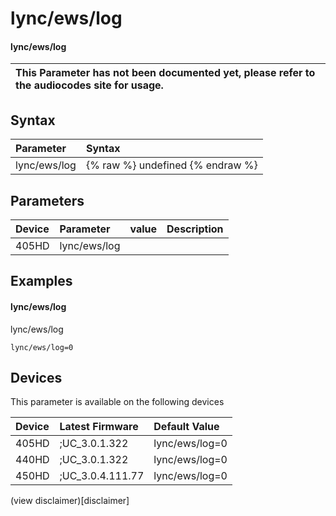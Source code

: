 ﻿---
description: lync/ews/log
search:
    keywords: ['lync','ews','log']
---

# lync/ews/log

#### lync/ews/log


| This Parameter has not been documented yet, please refer to the audiocodes site for usage.  |
| :--- |

## Syntax
| Parameter | Syntax |
| :--- | :--- |
|lync/ews/log | {% raw %} undefined {% endraw %} |

## Parameters
|Device|Parameter|value|Description|
|:---|:---|:---|:---|
| 405HD | lync/ews/log |  |  |

## Examples
#### lync/ews/log

lync/ews/log

```
lync/ews/log=0
```

## Devices
This parameter is available on the following devices

| Device | Latest Firmware | Default Value |
|:---|:---|:---|
| 405HD | ;UC_3.0.1.322 | lync/ews/log=0 
| 440HD | ;UC_3.0.1.322 | lync/ews/log=0 
| 450HD | ;UC_3.0.4.111.77 | lync/ews/log=0 

(view disclaimer)[disclaimer]
